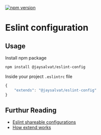 [![npm version](https://badge.fury.io/js/%40jaysalvat%2Feslint-config.svg)](https://badge.fury.io/js/%40jaysalvat%2Feslint-config)

Eslint configuration 
====================

## Usage

Install npm package

```sh
npm install @jaysalvat/eslint-config
```

Inside your project `.eslintrc` file

```js
{
    "extends": "@jaysalvat/eslint-config"
}
```

## Furthur Reading

* [Eslint shareable configurations](http://eslint.org/docs/developer-guide/shareable-configs)
* [How extend works](https://github.com/eslint/eslint/blob/master/docs/user-guide/configuring.md#extending-configuration-files)
